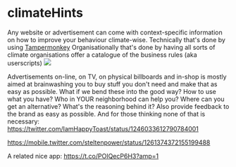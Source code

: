 # climateHints
Any website or advertisement can come with context-specific information on how to improve your behaviour climate-wise.
Technically that's done by using [Tampermonkey](https://chrome.google.com/webstore/detail/tampermonkey/dhdgffkkebhmkfjojejmpbldmpobfkfo?hl=en)
Organisationally that's done by having all sorts of climate organisations offer a catalogue of the business rules (aka userscripts)
<img src="https://repository-images.githubusercontent.com/235600601/767d3980-7a2c-11eb-9ea8-9ea786a9cdaf">

Advertisements on-line, on TV, on physical billboards and in-shop is mostly aimed at brainwashing you to buy stuff you don't need and make that as easy as possible. What if we bend these into the good way? How to use what you have? Who in YOUR neighborhood can help you? Where can you get an alternative? What's the reasoning behind it?
Also provide feedback to the brand as easy as possible.
And for those thinking none of that is necessary: https://twitter.com/IamHappyToast/status/1246033612790784001

https://mobile.twitter.com/steltenpower/status/1261374372155199488

A related nice app: https://t.co/POIQecP6H3?amp=1
